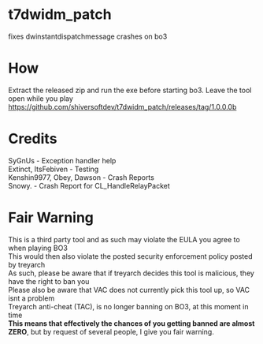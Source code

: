 # t7dwidm_patch
fixes dwinstantdispatchmessage crashes on bo3

# How
Extract the released zip and run the exe before starting bo3. Leave the tool open while you play\
https://github.com/shiversoftdev/t7dwidm_patch/releases/tag/1.0.0.0b

# Credits
SyGnUs - Exception handler help\
Extinct, ItsFebiven - Testing\
Kenshin9977, Obey, Dawson - Crash Reports\
Snowy. - Crash Report for CL_HandleRelayPacket
# Fair Warning
This is a third party tool and as such may violate the EULA you agree to when playing BO3\
This would then also violate the posted security enforcement policy posted by treyarch\
As such, please be aware that if treyarch decides this tool is malicious, they have the right to ban you\
Please also be aware that VAC does not currently pick this tool up, so VAC isnt a problem\
Treyarch anti-cheat (TAC), is no longer banning on BO3, at this moment in time\
**This means that effectively the chances of you getting banned are almost ZERO**, but by request of several people, I give you fair warning.
